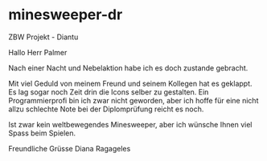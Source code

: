 # minesweeper-dr
ZBW Projekt - Diantu

Hallo Herr Palmer

Nach einer Nacht und Nebelaktion habe ich es doch zustande gebracht.

Mit viel Geduld von meinem Freund und seinem Kollegen hat es geklappt. Es lag sogar noch Zeit drin die Icons selber zu gestalten. 
Ein Programmierprofi bin ich zwar nicht geworden, aber ich hoffe für eine nicht allzu schlechte Note bei der Diplomprüfung reicht es noch.

Ist zwar kein weltbewegendes Minesweeper, aber ich wünsche Ihnen viel Spass beim Spielen.

Freundliche Grüsse
Diana Ragageles
